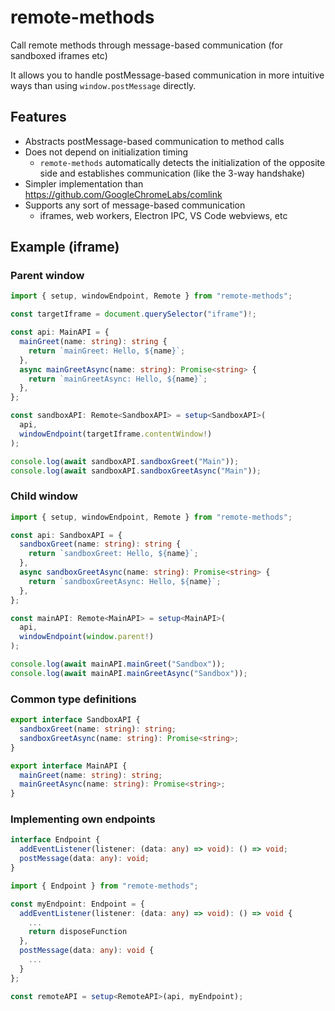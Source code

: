 # remote-methods

Call remote methods through message-based communication (for sandboxed iframes etc)

It allows you to handle postMessage-based communication in more intuitive ways than using `window.postMessage` directly.

## Features

- Abstracts postMessage-based communication to method calls
- Does not depend on initialization timing
  - `remote-methods` automatically detects the initialization of the opposite side and establishes communication (like the 3-way handshake)
- Simpler implementation than https://github.com/GoogleChromeLabs/comlink
- Supports any sort of message-based communication
  - iframes, web workers, Electron IPC, VS Code webviews, etc

## Example (iframe)

### Parent window

```ts
import { setup, windowEndpoint, Remote } from "remote-methods";

const targetIframe = document.querySelector("iframe")!;

const api: MainAPI = {
  mainGreet(name: string): string {
    return `mainGreet: Hello, ${name}`;
  },
  async mainGreetAsync(name: string): Promise<string> {
    return `mainGreetAsync: Hello, ${name}`;
  },
};

const sandboxAPI: Remote<SandboxAPI> = setup<SandboxAPI>(
  api,
  windowEndpoint(targetIframe.contentWindow!)
);

console.log(await sandboxAPI.sandboxGreet("Main"));
console.log(await sandboxAPI.sandboxGreetAsync("Main"));
```

### Child window

```ts
import { setup, windowEndpoint, Remote } from "remote-methods";

const api: SandboxAPI = {
  sandboxGreet(name: string): string {
    return `sandboxGreet: Hello, ${name}`;
  },
  async sandboxGreetAsync(name: string): Promise<string> {
    return `sandboxGreetAsync: Hello, ${name}`;
  },
};

const mainAPI: Remote<MainAPI> = setup<MainAPI>(
  api,
  windowEndpoint(window.parent!)
);

console.log(await mainAPI.mainGreet("Sandbox"));
console.log(await mainAPI.mainGreetAsync("Sandbox"));
```

### Common type definitions

```ts
export interface SandboxAPI {
  sandboxGreet(name: string): string;
  sandboxGreetAsync(name: string): Promise<string>;
}

export interface MainAPI {
  mainGreet(name: string): string;
  mainGreetAsync(name: string): Promise<string>;
}
```

### Implementing own endpoints

```ts
interface Endpoint {
  addEventListener(listener: (data: any) => void): () => void;
  postMessage(data: any): void;
}
```

```ts
import { Endpoint } from "remote-methods";

const myEndpoint: Endpoint = {
  addEventListener(listener: (data: any) => void): () => void {
    ...
    return disposeFunction
  },
  postMessage(data: any): void {
    ...
  }
};

const remoteAPI = setup<RemoteAPI>(api, myEndpoint);
```
